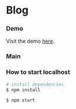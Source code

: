 # Blog

### Demo

Visit the demo [here](https://blog-arasemr12.glitch.me/).

### Main

### How to start localhost

```bash
# install dependencies
$ npm install

$ npm start
```
